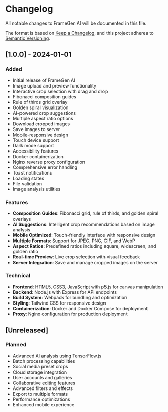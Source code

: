 # Changelog

All notable changes to FrameGen AI will be documented in this file.

The format is based on [Keep a Changelog](https://keepachangelog.com/en/1.0.0/),
and this project adheres to [Semantic Versioning](https://semver.org/spec/v2.0.0.html).

## [1.0.0] - 2024-01-01

### Added
- Initial release of FrameGen AI
- Image upload and preview functionality
- Interactive crop selection with drag and drop
- Fibonacci composition guides
- Rule of thirds grid overlay
- Golden spiral visualization
- AI-powered crop suggestions
- Multiple aspect ratio options
- Download cropped images
- Save images to server
- Mobile-responsive design
- Touch device support
- Dark mode support
- Accessibility features
- Docker containerization
- Nginx reverse proxy configuration
- Comprehensive error handling
- Toast notifications
- Loading states
- File validation
- Image analysis utilities

### Features
- **Composition Guides**: Fibonacci grid, rule of thirds, and golden spiral overlays
- **AI Suggestions**: Intelligent crop recommendations based on image analysis
- **Mobile Optimized**: Touch-friendly interface with responsive design
- **Multiple Formats**: Support for JPEG, PNG, GIF, and WebP
- **Aspect Ratios**: Predefined ratios including square, widescreen, and golden ratio
- **Real-time Preview**: Live crop selection with visual feedback
- **Server Integration**: Save and manage cropped images on the server

### Technical
- **Frontend**: HTML5, CSS3, JavaScript with p5.js for canvas manipulation
- **Backend**: Node.js with Express for API endpoints
- **Build System**: Webpack for bundling and optimization
- **Styling**: Tailwind CSS for responsive design
- **Containerization**: Docker and Docker Compose for deployment
- **Proxy**: Nginx configuration for production deployment

## [Unreleased]

### Planned
- Advanced AI analysis using TensorFlow.js
- Batch processing capabilities
- Social media preset crops
- Cloud storage integration
- User accounts and galleries
- Collaborative editing features
- Advanced filters and effects
- Export to multiple formats
- Performance optimizations
- Enhanced mobile experience 